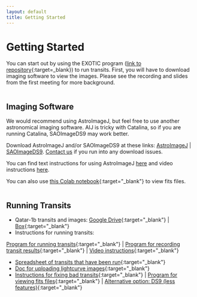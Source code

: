 ```yaml
---
layout: default
title: Getting Started
---
```


# Getting Started

You can start out by using the EXOTIC program ([link to repository](https://github.com/blaserethan/EXOTIC){:target=_blank}) to run transits. First, you will have to download imaging software to view the images. Please see the recording and slides from the first meeting for more background.

<div class="row" style="margin-bottom:1rem;">
<div class="column light-box" markdown="1">

## Imaging Software

We would recommend using AstroImageJ, but feel free to use another astronomical imaging software. AIJ is tricky with Catalina, so if you are running Catalina, SAOImageDS9 may work better.

Download AstroImageJ and/or SAOImageDS9 at these links: [AstroImageJ](https://www.astro.louisville.edu/software/astroimagej/) |
[SAOImageDS9](http://ds9.si.edu/site/Download.html). [Contact us](/contact/) if you run into any download issues.

You can find text instructions for using AstroImageJ [here](https://docs.google.com/document/d/1wN5WhPDCFvLuUglR9uC-6S_c7tDQUbYdOmVoD4NUQ1c/edit) and video instructions [here](https://www.youtube.com/watch?v=-GGLPy71ryg&feature=youtu.be).

You can also use [this Colab notebook](https://colab.research.google.com/drive/1R4ed26oHP9MzYZBgMZuP4z2QwMS0AULU){:target="_blank"} to view fits files.

</div>

<div class="column light-box" markdown="1">

## Running Transits

* Qatar-1b transits and images:
[Google Drive](https://drive.google.com/drive/folders/1b2eSuP8l-EtUeB9bej82VyYXXl50FP55?usp=sharing){:target="_blank"} |
[Box](https://stanford.box.com/s/u3ngkm83c99u3c0j6e85xcuh7rwqe446){:target="_blank"}
* Instructions for running transits:
<!-- [Text instructions](https://docs.google.com/document/d/1pvc_VuJrGJ2RAnDcASRZ8zGNFV2TPjd8K1PaKbrhOBE/edit){:target="_blank"} | -->
[Program for running transits](https://colab.research.google.com/drive/1wrjyfnZJSJNi-1VL5Pr6PWsfysNFw7e-#scrollTo=ccmdu8SO42yx){:target="_blank"} |
[Program for recording transit results](https://colab.research.google.com/drive/1SBKBfuQ5KXFg_gJLDJXDXSEHR48p04k3){:target="_blank"} | 
[Video instructions](https://youtu.be/crLkc3TIDdY){:target="_blank"}
* [Spreadsheet of transits that have been run](https://docs.google.com/spreadsheets/d/1oqnEk49SpIN2oui4Q4ZrY14h0MEhSxesMuuB3GuycD8/edit?usp=sharing){:target="_blank"}
* [Doc for uploading lightcurve images](https://docs.google.com/document/d/1mpFZcO7s-mDykqqrw1Vvk0lCj4KK2TfK768FGKCTu8A/edit?usp=sharing){:target="_blank"}
* [Instructions for fixing bad transits](https://youtu.be/HQAulcrkQok){:target="_blank"} |
[Program for viewing fits files](https://colab.research.google.com/drive/1R4ed26oHP9MzYZBgMZuP4z2QwMS0AULU){:target="_blank"} | [Alternative option: DS9 (less features)](https://youtu.be/3aDeZfzlpl4){:target="_blank"}

</div>
</div>

<!-- <div class="column light-box" markdown="1">
<img src="/Qatar-1b-comps.png" alt="Qatar-1 b starfield">
<center>Qatar-1 b Starfield with Comparison Stars</center>
</div> -->